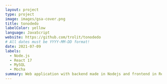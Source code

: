 ```yaml
---
layout: project
type: project
image: images/gsa-cover.png
title: tonodedo
labelColor: yellow
language: JavaScript
website: https://github.com/trolit/tonodedo
# All dates must be YYYY-MM-DD format!
date: 2021-07-09
labels:
  - Node.js
  - React 17
  - MySQL
  - Mocha
summary: Web application with backend made in Nodejs and frontend in React that stores users notes.
---
```


